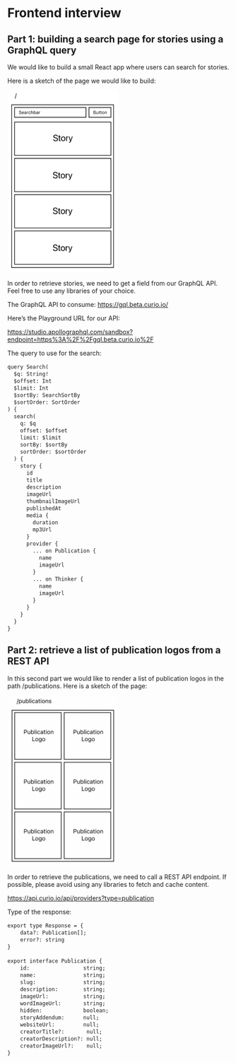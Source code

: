 # Frontend interview
## Part 1: building a search page for stories using a GraphQL query
We would like to build a small React app where users can search for stories.

Here is a sketch of the page we would like to build:

<img src="https://github.com/curio-labs/frontend-interview/blob/main/docs/stories.png" width="250"/>

In order to retrieve stories, we need to get a field from our GraphQL API. Feel free to use any libraries of your choice.
 
The GraphQL API to consume:
https://gql.beta.curio.io/
 
Here’s the Playground URL for our API:
 
https://studio.apollographql.com/sandbox?endpoint=https%3A%2F%2Fgql.beta.curio.io%2F
 
The query to use for the search:

```
query Search(
  $q: String!
  $offset: Int
  $limit: Int
  $sortBy: SearchSortBy
  $sortOrder: SortOrder
) {
  search(
    q: $q
    offset: $offset
    limit: $limit
    sortBy: $sortBy
    sortOrder: $sortOrder
  ) {
    story {
      id
      title
      description
      imageUrl
      thumbnailImageUrl
      publishedAt
      media {
        duration
        mp3Url
      }
      provider {
        ... on Publication {
          name
          imageUrl
        }
        ... on Thinker {
          name
          imageUrl
        }
      }
    }
  }
}
```

## Part 2: retrieve a list of publication logos from a REST API
In this second part we would like to render a list of publication logos in the path /publications. Here is a sketch of the page:

<img src="https://github.com/curio-labs/frontend-interview/blob/main/docs/publications.png" width="250"/>

In order to retrieve the publications, we need to call a REST API endpoint. If possible, please avoid using any libraries to fetch and cache content.

https://api.curio.io/api/providers?type=publication
 
Type of the response:
```
export type Response = {
    data?: Publication[];
    error?: string
}
 
export interface Publication {
    id:                 string;
    name:               string;
    slug:               string;
    description:        string;
    imageUrl:           string;
    wordImageUrl:       string;
    hidden:             boolean;
    storyAddendum:      null;
    websiteUrl:         null;
    creatorTitle?:       null;
    creatorDescription?: null;
    creatorImageUrl?:    null;
}
```
 

